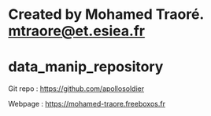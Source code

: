 # Created by Mohamed Traoré. **mtraore@et.esiea.fr**
# data_manip_repository

Git repo : https://github.com/apollosoldier

Webpage : https://mohamed-traore.freeboxos.fr
